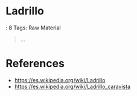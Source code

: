 # Ladrillo

: 8
Tags: Raw Material

> …
> 

# References

- https://es.wikipedia.org/wiki/Ladrillo
- https://es.wikipedia.org/wiki/Ladrillo_caravista